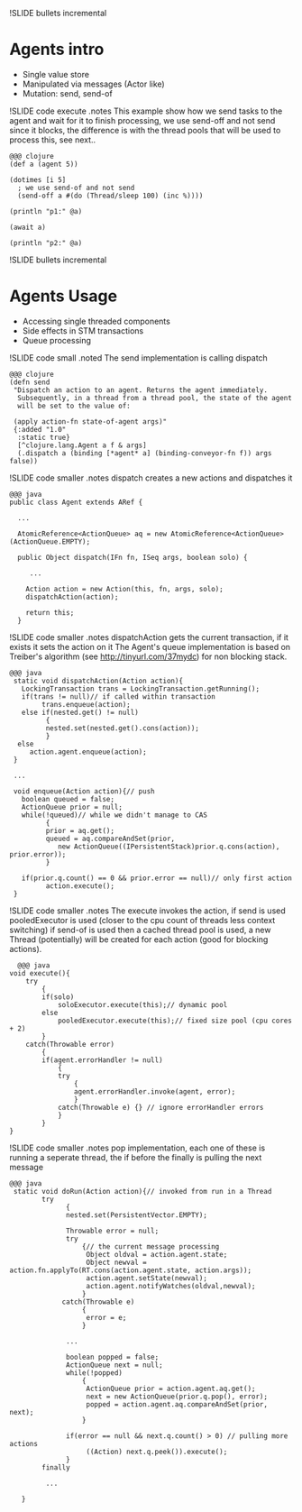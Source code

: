!SLIDE bullets incremental 
# Agents intro

* Single value store
* Manipulated via messages (Actor like)
* Mutation: send, send-of


!SLIDE code execute
.notes This example show how we send tasks to the agent and wait for it to finish processing, we use send-off and not send since it blocks, the difference is with the thread pools that will be used to process this, see next..

    @@@ clojure
    (def a (agent 5)) 
 
    (dotimes [i 5] 
      ; we use send-of and not send
      (send-off a #(do (Thread/sleep 100) (inc %))))

    (println "p1:" @a)

    (await a)
    
    (println "p2:" @a)

!SLIDE bullets incremental 
# Agents Usage
 
* Accessing single threaded components
* Side effects in STM transactions
* Queue processing 

!SLIDE code small
.noted The send implementation is calling dispatch

    @@@ clojure
    (defn send
     "Dispatch an action to an agent. Returns the agent immediately.
      Subsequently, in a thread from a thread pool, the state of the agent
      will be set to the value of:

     (apply action-fn state-of-agent args)"
     {:added "1.0"
      :static true}
      [^clojure.lang.Agent a f & args]
      (.dispatch a (binding [*agent* a] (binding-conveyor-fn f)) args false)) 

!SLIDE code smaller
.notes dispatch creates a new actions and dispatches it

    @@@ java
    public class Agent extends ARef { 
     
      ...

      AtomicReference<ActionQueue> aq = new AtomicReference<ActionQueue>(ActionQueue.EMPTY);

      public Object dispatch(IFn fn, ISeq args, boolean solo) {

         ... 

        Action action = new Action(this, fn, args, solo);
        dispatchAction(action);

        return this;
      } 

!SLIDE code smaller
.notes dispatchAction gets the current transaction, if it exists it sets the action on it
       The Agent's queue implementation is based on Treiber's algorithm (see http://tinyurl.com/37mydc) for non blocking stack.

    @@@ java
     static void dispatchAction(Action action){
       LockingTransaction trans = LockingTransaction.getRunning();
       if(trans != null)// if called within transaction
            trans.enqueue(action);
       else if(nested.get() != null)
             {
             nested.set(nested.get().cons(action));
             }
      else
         action.agent.enqueue(action);
     } 

     ... 

     void enqueue(Action action){// push
       boolean queued = false;
       ActionQueue prior = null;
       while(!queued)// while we didn't manage to CAS 
             {
             prior = aq.get();
             queued = aq.compareAndSet(prior, 
                new ActionQueue((IPersistentStack)prior.q.cons(action), prior.error));
             }
 
       if(prior.q.count() == 0 && prior.error == null)// only first action 
             action.execute();
     } 


!SLIDE code smaller
.notes The execute invokes the action, if send is used pooledExecutor is used (closer to the cpu count of threads less context switching) if send-of is used then a cached thread pool is used, a new Thread (potentially) will be created for each action (good for blocking actions).

      @@@ java
	void execute(){
		try
			{
			if(solo)
				soloExecutor.execute(this);// dynamic pool 
			else
				pooledExecutor.execute(this);// fixed size pool (cpu cores + 2)
			}
		catch(Throwable error)
			{
			if(agent.errorHandler != null)
				{
				try
					{
					agent.errorHandler.invoke(agent, error);
					}
				catch(Throwable e) {} // ignore errorHandler errors
				}
			}
	}
    
!SLIDE code smaller
.notes pop implementation, each one of these is running a seperate thread, the if before the finally is pulling the next message
 
    @@@ java
     static void doRun(Action action){// invoked from run in a Thread 
            try
                  {
                  nested.set(PersistentVector.EMPTY);

                  Throwable error = null;
                  try
                      {// the current message processing
                       Object oldval = action.agent.state;
                       Object newval =  action.fn.applyTo(RT.cons(action.agent.state, action.args));
                       action.agent.setState(newval);
                       action.agent.notifyWatches(oldval,newval);
                      }
                 catch(Throwable e)
                      {
                       error = e;
                      }

                  ... 

                  boolean popped = false;
                  ActionQueue next = null;
                  while(!popped)
                      {
                       ActionQueue prior = action.agent.aq.get();
                       next = new ActionQueue(prior.q.pop(), error);
                       popped = action.agent.aq.compareAndSet(prior, next);
                      }

                  if(error == null && next.q.count() > 0) // pulling more actions
                       ((Action) next.q.peek()).execute();
                  }
            finally

             ...	

       }
